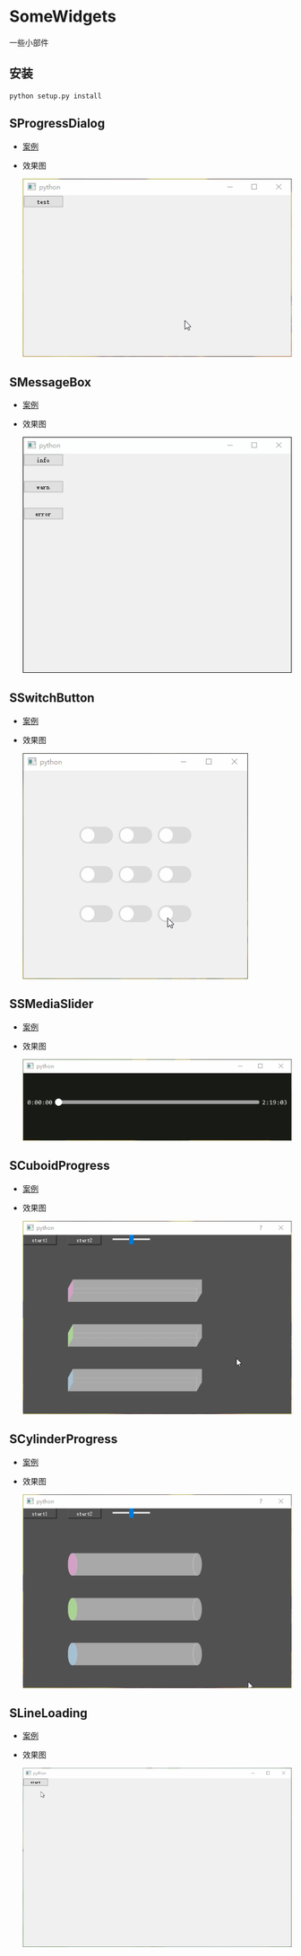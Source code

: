 # SomeWidgets
一些小部件

## 安装

```shell
python setup.py install
```

## SProgressDialog

- [案例](test/test_progress_dialog.py)

- 效果图

  ![SProgressDialog](screen/SProgressDialog.gif)

## SMessageBox

- [案例](test/test_message_box.py)

- 效果图

  ![SMessageBox](screen/SMessageBox.gif)

## SSwitchButton

- [案例](test/test_switch_button.py)

- 效果图

  ![SSwitchButton](./screen/SSwitchButton.gif)
  
## SSMediaSlider

- [案例](test/test_media_slider.py)

- 效果图

  ![SSwitchButton](./screen/SSMediaSlider.gif)

## SCuboidProgress

- [案例](test/test_cuboid_progress.py)

- 效果图

  ![SCuboidProgress](./screen/SCuboidProgress.gif)

## SCylinderProgress

- [案例](test/test_cylinder_progress.py)

- 效果图

  ![SCuboidProgress](./screen/SCylinderProgress.gif)

## SLineLoading

- [案例](test/test_line_loading.py)

- 效果图

  ![SLineLoading](./screen/SLineLoading.gif)